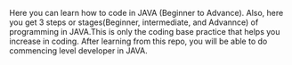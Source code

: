 Here you can learn how to code in JAVA (Beginner to Advance). Also, here you get 3 steps or stages(Beginner, intermediate, and Advannce) of programming in JAVA.This is only the coding base practice that helps you increase in coding. After learning from this repo, you will be able to do commencing level developer in JAVA. 
